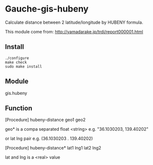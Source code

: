Gauche-gis-hubeny
===================

Calculate distance between 2 latitude/longitude by HUBENY formula.

This module come from:
http://yamadarake.jp/trdi/report000001.html

## Install

    ./configure
    make check
    sudo make install

## Module

gis.hubeny

## Function

[Procedure] hubeny-distance geo1 geo2

geo\* is a compa separated float \<string>
  e.g. "36.1030203, 139.40202"

or lat lng pair
  e.g. (36.1030203 . 139.40202)

[Procedure] hubeny-distance* lat1 lng1 lat2 lng2

lat and lng is a \<real> value
  

